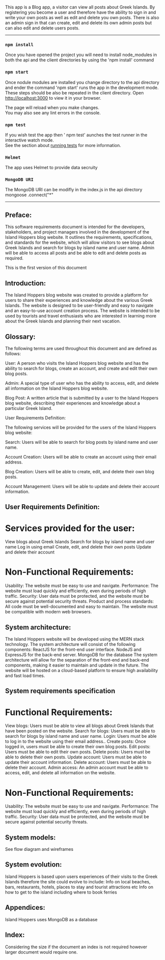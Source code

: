 This app is a Blog app, a visitor can view all posts about Greek Islands. By registering you become a user and therefore have the ability to sign in and write your own posts as well as edit and delete you own posts. There is also an admin sign in that can create, edit and delete its own admin posts but can also edit and delete users posts.


------------------------------------------------------------------------------------------------------------------------------------------------


### `npm install `
Once you have opened the project you will need to install node_modules in both the api and the client directories by using the 'npm install' command

### `npm start`

Once nodule modules are installed you change directory to the api directory and ender the command 'npm start' runs the app in the development mode. These steps should be also be repeated in the client directory.
Open [http://localhost:3000](http://localhost:3000) to view it in your browser.

The page will reload when you make changes.\
You may also see any lint errors in the console.

### `npm test`

If you wish test the app then ' npm test' aunches the test runner in the interactive watch mode.\
See the section about [running tests](https://facebook.github.io/create-react-app/docs/running-tests) for more information.

### `Helmet`

The app uses Helmet to provide data secruity 

### `MongoDB URI`
The MongoDB URI can be modifly in the index.js in the  api directory 
mongoose
  .connect("*"




------------------------------------------------------------------------------------------------------------------------------------------------


## Preface:

This software requirements document is intended for the developers, stakeholders, and project managers involved in the development of the Island Hoppers blog website. It outlines the requirements, specifications, and standards for the website, which will allow visitors to see blogs about Greek Islands and search for blogs by island name and user name. Admin will be able to access all posts and be able to edit and delete posts as required.

This is the first version of this document

## Introduction:

The Island Hoppers blog website was created to provide a platform for users to share their experiences and knowledge about the various Greek Islands. The website is designed to be user-friendly and easy to navigate and an easy-to-use account creation process. The website is intended to be used by tourists and travel enthusiasts who are interested in learning more about the Greek Islands and planning their next vacation.

## Glossary:

The following terms are used throughout this document and are defined as follows:

User: A person who visits the Island Hoppers blog website and has the ability to search for blogs, create an account, and create and edit their own blog posts.

Admin: A special type of user who has the ability to access, edit, and delete all information on the Island Hoppers blog website.

Blog Post: A written article that is submitted by a user to the Island Hoppers blog website, describing their experiences and knowledge about a particular Greek Island.

User Requirements Definition:

The following services will be provided for the users of the Island Hoppers blog website:

Search: Users will be able to search for blog posts by island name and user name.

Account Creation: Users will be able to create an account using their email address.

Blog Creation: Users will be able to create, edit, and delete their own blog posts.

Account Management: Users will be able to update and delete their account information.



## User Requirements Definition:

# Services provided for the user:

View blogs about Greek Islands
Search for blogs by island name and user name
Log in using email
Create, edit, and delete their own posts
Update and delete their account

# Non-Functional Requirements:

Usability: The website must be easy to use and navigate.
Performance: The website must load quickly and efficiently, even during periods of high traffic.
Security: User data must be protected, and the website must be secure against potential security threats.
Product and process standards:
All code must be well-documented and easy to maintain.
The website must be compatible with modern web browsers.


## System architecture:
The Island Hoppers website will be developed using the MERN stack technology. The system architecture will consist of the following components:
ReactJS for the front-end user interface. NodeJS and ExpressJS for the back-end server. MongoDB for the database
The system architecture will allow for the separation of the front-end and back-end components, making it easier to maintain and update in the future. The website will be hosted on a cloud-based platform to ensure high availability and fast load times.
 
## System requirements specification 

# Functional Requirements:

View blogs: Users must be able to view all blogs about Greek Islands that have been posted on the website.
Search for blogs: Users must be able to search for blogs by island name and user name.
Login: Users must be able to log in to the website using their email address..
Create posts: Once logged in, users must be able to create their own blog posts.
Edit posts: Users must be able to edit their own posts.
Delete posts: Users must be able to delete their own posts.
Update account: Users must be able to update their account information.
Delete account: Users must be able to delete their account.
Admin access: An admin account must be able to access, edit, and delete all information on the website.


# Non-Functional Requirements:

Usability: The website must be easy to use and navigate.
Performance: The website must load quickly and efficiently, even during periods of high traffic.
Security: User data must be protected, and the website must be secure against potential security threats.


## System models:
See flow diagram and wireframes


## System evolution:

Island Hoppers is based upon users experiences of their visits to the Greek Islands therefore the site could evolve to include:
Info on local beaches, bars, restaurants, hotels, places to stay and tourist attractions etc
Info on how to get to the island including where to book ferries

## Appendices:
Island Hoppers uses MongoDB as a database

## Index:
Considering the size if the document an index is not required however larger document would require one.

